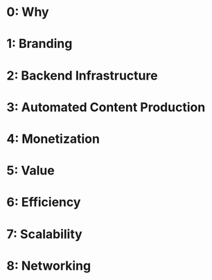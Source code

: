 # 0: Why

# 1: Branding

# 2: Backend Infrastructure

# 3: Automated Content Production

# 4: Monetization

# 5: Value

# 6: Efficiency

# 7: Scalability

# 8: Networking
